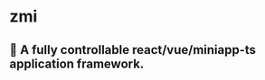 # zmi

## 🎃 A fully controllable react/vue/miniapp-ts application framework.

<!-- yarn debug examples/normal dev -->
